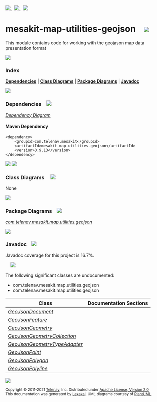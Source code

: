 [//]: # (start-user-text)

<a href="https://www.mesakit.org">
<img src="https://telenav.github.io/telenav-assets/images/icons/web-32.png" srcset="https://telenav.github.io/telenav-assets/images/icons/web-32-2x.png 2x"/>
</a>
&nbsp;
<a href="https://twitter.com/openmesakit">
<img src="https://telenav.github.io/telenav-assets/images/logos/twitter/twitter-32.png" srcset="https://telenav.github.io/telenav-assets/images/logos/twitter/twitter-32-2x.png 2x"/>
</a>
&nbsp;
<a href="https://mesakit.zulipchat.com">
<img src="https://telenav.github.io/telenav-assets/images/logos/zulip/zulip-32.png" srcset="https://telenav.github.io/telenav-assets/images/logos/zulip/zulip-32-2x.png 2x"/>
</a>

[//]: # (end-user-text)

# mesakit-map-utilities-geojson &nbsp;&nbsp; <img src="https://telenav.github.io/telenav-assets/images/icons//toolbox-32.png" srcset="https://telenav.github.io/telenav-assets/images/icons//toolbox-32-2x.png 2x"/>

This module contains code for working with the geojason map data presentation format

<img src="https://telenav.github.io/telenav-assets/images/separators/horizontal-line-512.png" srcset="https://telenav.github.io/telenav-assets/images/separators/horizontal-line-512-2x.png 2x"/>

### Index



[**Dependencies**](#dependencies) | [**Class Diagrams**](#class-diagrams) | [**Package Diagrams**](#package-diagrams) | [**Javadoc**](#javadoc)

<img src="https://telenav.github.io/telenav-assets/images/separators/horizontal-line-512.png" srcset="https://telenav.github.io/telenav-assets/images/separators/horizontal-line-512-2x.png 2x"/>

### Dependencies <a name="dependencies"></a> &nbsp;&nbsp; <img src="https://telenav.github.io/telenav-assets/images/icons/dependencies-32.png" srcset="https://telenav.github.io/telenav-assets/images/icons/dependencies-32-2x.png 2x"/>

[*Dependency Diagram*](https://www.mesakit.org/0.9.13/lexakai/mesakit/mesakit-map/utilities/geojson/documentation/diagrams/dependencies.svg)

#### Maven Dependency

    <dependency>
        <groupId>com.telenav.mesakit</groupId>
        <artifactId>mesakit-map-utilities-geojson</artifactId>
        <version>0.9.13</version>
    </dependency>

<img src="https://telenav.github.io/telenav-assets/images/separators/horizontal-line-128.png" srcset="https://telenav.github.io/telenav-assets/images/separators/horizontal-line-128-2x.png 2x"/>

[//]: # (start-user-text)



[//]: # (end-user-text)

<img src="https://telenav.github.io/telenav-assets/images/separators/horizontal-line-128.png" srcset="https://telenav.github.io/telenav-assets/images/separators/horizontal-line-128-2x.png 2x"/>

### Class Diagrams <a name="class-diagrams"></a> &nbsp; &nbsp; <img src="https://telenav.github.io/telenav-assets/images/icons/diagram-40.png" srcset="https://telenav.github.io/telenav-assets/images/icons/diagram-40-2x.png 2x"/>

None

<img src="https://telenav.github.io/telenav-assets/images/separators/horizontal-line-128.png" srcset="https://telenav.github.io/telenav-assets/images/separators/horizontal-line-128-2x.png 2x"/>

### Package Diagrams <a name="package-diagrams"></a> &nbsp;&nbsp; <img src="https://telenav.github.io/telenav-assets/images/icons/box-32.png" srcset="https://telenav.github.io/telenav-assets/images/icons/box-32-2x.png 2x"/>

[*com.telenav.mesakit.map.utilities.geojson*](https://www.mesakit.org/0.9.13/lexakai/mesakit/mesakit-map/utilities/geojson/documentation/diagrams/com.telenav.mesakit.map.utilities.geojson.svg)

<img src="https://telenav.github.io/telenav-assets/images/separators/horizontal-line-128.png" srcset="https://telenav.github.io/telenav-assets/images/separators/horizontal-line-128-2x.png 2x"/>

### Javadoc <a name="javadoc"></a> &nbsp;&nbsp; <img src="https://telenav.github.io/telenav-assets/images/icons/books-24.png" srcset="https://telenav.github.io/telenav-assets/images/icons/books-24-2x.png 2x"/>

Javadoc coverage for this project is 16.7%.  
  
&nbsp; &nbsp; <img src="https://telenav.github.io/telenav-assets/images/meter/meter-20-96.png" srcset="https://telenav.github.io/telenav-assets/images/meter/meter-20-96-2x.png 2x"/>


The following significant classes are undocumented:  

- com.telenav.mesakit.map.utilities.geojson  
- com.telenav.mesakit.map.utilities.geojson

| Class | Documentation Sections |
|---|---|
| [*GeoJsonDocument*](https://www.mesakit.org/0.9.13/javadoc/mesakit/mesakit.map.utilities.geojson//////////////////////////////////////////////////////////.html) |  |  
| [*GeoJsonFeature*](https://www.mesakit.org/0.9.13/javadoc/mesakit/mesakit.map.utilities.geojson/////////////////////////////////////////////////////////.html) |  |  
| [*GeoJsonGeometry*](https://www.mesakit.org/0.9.13/javadoc/mesakit/mesakit.map.utilities.geojson//////////////////////////////////////////////////////////.html) |  |  
| [*GeoJsonGeometryCollection*](https://www.mesakit.org/0.9.13/javadoc/mesakit/mesakit.map.utilities.geojson////////////////////////////////////////////////////////////////////.html) |  |  
| [*GeoJsonGeometryTypeAdapter*](https://www.mesakit.org/0.9.13/javadoc/mesakit/mesakit.map.utilities.geojson/////////////////////////////////////////////////////////////////////.html) |  |  
| [*GeoJsonPoint*](https://www.mesakit.org/0.9.13/javadoc/mesakit/mesakit.map.utilities.geojson///////////////////////////////////////////////////////.html) |  |  
| [*GeoJsonPolygon*](https://www.mesakit.org/0.9.13/javadoc/mesakit/mesakit.map.utilities.geojson/////////////////////////////////////////////////////////.html) |  |  
| [*GeoJsonPolyline*](https://www.mesakit.org/0.9.13/javadoc/mesakit/mesakit.map.utilities.geojson//////////////////////////////////////////////////////////.html) |  |  

[//]: # (start-user-text)



[//]: # (end-user-text)

<img src="https://telenav.github.io/telenav-assets/images/separators/horizontal-line-512.png" srcset="https://telenav.github.io/telenav-assets/images/separators/horizontal-line-512-2x.png 2x"/>

<sub>Copyright &#169; 2011-2021 [Telenav](https://telenav.com), Inc. Distributed under [Apache License, Version 2.0](LICENSE)</sub>  
<sub>This documentation was generated by [Lexakai](https://lexakai.org). UML diagrams courtesy of [PlantUML](https://plantuml.com).</sub>
